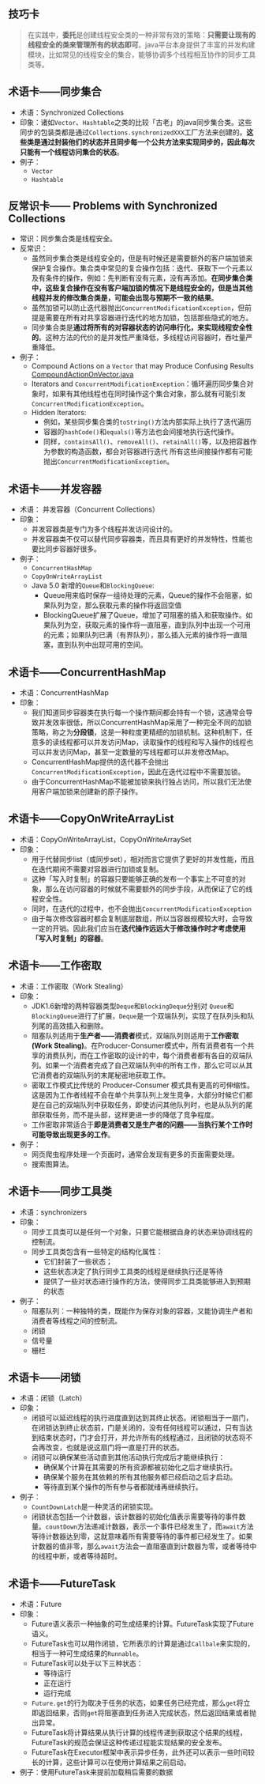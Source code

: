 
## 技巧卡
> 在实践中，**委托**是创建线程安全类的一种非常有效的策略：**只需要让现有的线程安全的类来管理所有的状态即可**。java平台本身提供了丰富的并发构建模块，比如常见的线程安全的集合，能够协调多个线程相互协作的同步工具类等。

## 术语卡——同步集合
- 术语：Synchronized Collections
- 印象：诸如`Vector`、`Hashtable`之类的比较「古老」的java同步集合类。这些同步的包装类都是通过`Collections.synchronizedXXX`工厂方法来创建的。**这些类是通过封装他们的状态并且同步每一个公共方法来实现同步的，因此每次只能有一个线程访问集合的状态**。
- 例子：
	- `Vector`
	- `Hashtable`

## 反常识卡—— Problems with Synchronized Collections
- 常识：同步集合类是线程安全。
- 反常识：
	- 虽然同步集合类是线程安全的，但是有时候还是需要额外的客户端加锁来保护复合操作。集合类中常见的复合操作包括：迭代、获取下一个元素以及有条件的操作，例如：先判断有没有元素，没有再添加。**在同步集合类中，这些复合操作在没有客户端加锁的情况下是线程安全的，但是当其他线程并发的修改集合类是，可能会出现与预期不一致的结果**。
	- 虽然加锁可以防止迭代器抛出`ConcurrentModificationException`，但前提是需要在所有对共享容器进行迭代的地方加锁，包括那些隐式的地方。
	- 同步集合类是**通过将所有的对容器状态的访问串行化，来实现线程安全性的**。这种方法的代价的是并发性严重降低，多线程访问容器时，吞吐量严重降低。
- 例子：
	- Compound Actions on a `Vector` that may Produce Confusing Results
		[CompoundActionOnVector.java][1]
	- Iterators and `ConcurrentModificationException`：循环遍历同步集合对象时，如果有其他线程也在同时操作这个集合对象，那么就有可能引发`ConcurrentModificationException`。
	- Hidden Iterators: 
		- 例如，某些同步集合类的`toString()`方法内部实际上执行了迭代遍历
		- 容器的`hashCode()`和`equals()`等方法也会间接地执行迭代操作。
		- 同样，`containsAll()`、`removeAll()`、`retainAll()`等，以及把容器作为参数的构造函数，都会对容器进行迭代
		所有这些间接操作都有可能抛出`ConcurrentModificationException`。

## 术语卡——并发容器
- 术语： 并发容器（Concurrent Collections）
- 印象：
	- 并发容器类是专门为多个线程并发访问设计的。
	- 并发容器类不仅可以替代同步容器类，而且具有更好的并发特性，性能也要比同步容器好很多。
- 例子：
	- `ConcurrentHashMap`
	- `CopyOnWriteArrayList`
	- Java 5.0 新增的`Queue`和`BlockingQueue`:
		- Queue用来临时保存一组待处理的元素，Queue的操作不会阻塞，如果队列为空，那么获取元素的操作将返回空值
		- BlockingQueue扩展了Queue，增加了可阻塞的插入和获取操作。如果队列为空，获取元素的操作将一直阻塞，直到队列中出现一个可用的元素；如果队列已满（有界队列），那么插入元素的操作将一直阻塞，直到队列中出现可用的空间。

## 术语卡——ConcurrentHashMap
- 术语：ConcurrentHashMap
- 印象：
	- 我们知道同步容器类在执行每一个操作期间都会持有一个锁，这通常会导致并发效率很低，所以ConcurrentHashMap采用了一种完全不同的加锁策略，称之为**分段锁**，这是一种粒度更精细的加锁机制。这种机制下，任意多的读线程都可以并发访问Map，读取操作的线程和写入操作的线程也可以并发访问Map，甚至一定数量的写线程都可以并发修改Map。
	- ConcurrentHashMap提供的迭代器不会抛出`ConcurrentModificationException`，因此在迭代过程中不需要加锁。
	- 由于ConcurrentHashMap不能被加锁来执行独占访问，所以我们无法使用客户端加锁来创建新的原子操作。

## 术语卡——CopyOnWriteArrayList
- 术语：CopyOnWriteArrayList，CopyOnWriteArraySet
- 印象：
	- 用于代替同步list（或同步set），相对而言它提供了更好的并发性能，而且在迭代期间不需要对容器进行加锁或复制。
	- 这种「写入时复制」的容器只要能够正确的发布一个事实上不可变的对象，那么在访问容器的时候就不需要额外的同步手段，从而保证了它的线程安全性。
	- 同时，在迭代的过程中，也不会抛出`ConcurrentModificationException`
	- 由于每次修改容器时都会复制底层数组，所以当容器规模较大时，会导致一定的开销。因此我们应当在**迭代操作远远大于修改操作时才考虑使用「写入时复制」的容器**。

## 术语卡——工作密取
- 术语：工作密取（Work Stealing）
- 印象：
	- JDK1.6新增的两种容器类型`Deque`和`BlockingDeque`分别对 `Queue`和`BlockingQueue`进行了扩展，`Deque`是一个双端队列，实现了在队列头和队列尾的高效插入和删除。
	- 阻塞队列适用于**生产者——消费者**模式，双端队列则适用于**工作密取(Work Stealing)**。在Producer-Consumer模式中，所有消费者有一个共享的消费队列，而在工作密取的设计的中，每个消费者都有各自的双端队列。如果一个消费者完成了自己双端队列中的所有工作，那么它可以从其它消费者的双端队列的末尾秘密地获取工作。
	- 密取工作模式比传统的 Producer-Consumer 模式具有更高的可伸缩性。这是因为工作者线程不会在单个共享队列上发生竞争，大部分时候它们都是在自己的双端队列中获取任务，即使访问其他队列时，也是从队列的尾部获取任务，而不是头部，这样更进一步的降低了竞争程度。
	- 工作密取非常适合于**即是消费者又是生产者的问题——当执行某个工作时可能导致出现更多的工作**。
- 例子：
	- 网页爬虫程序处理一个页面时，通常会发现有更多的页面需要处理。
	- 搜索图算法。

## 术语卡——同步工具类
- 术语：synchronizers
- 印象：
	- 同步工具类可以是任何一个对象，只要它能根据自身的状态来协调线程的控制流。
	- 同步工具类包含有一些特定的结构化属性：
		- 它们封装了一些状态；
		- 这些状态决定了执行同步工具类的线程是继续执行还是等待
		- 提供了一些对状态进行操作的方法，使得同步工具类能够进入到预期的状态
- 例子：
	- 阻塞队列：一种独特的类，既能作为保存对象的容器，又能协调生产者和消费者等线程之间的控制流。
	- 闭锁
	- 信号量
	- 栅栏

## 术语卡——闭锁
- 术语：闭锁（Latch）
- 印象：
	- 闭锁可以延迟线程的执行进度直到达到其终止状态。闭锁相当于一扇门，在闭锁达到终止状态前，门是关闭的，没有任何线程可以通过，只有当达到结束状态时，门才会打开，并允许所有的线程通过，且闭锁的状态将不会再改变，也就是说这扇门将一直是打开的状态。
	- 闭锁可以确保某些活动直到其他活动执行完成后才能继续执行：
		- 确保某个计算在其需要的所有资源都被初始化之后才继续执行。
		- 确保某个服务在其依赖的所有其他服务都已经启动之后才启动。
		- 等待直到某个操作的所有参与者都就绪再继续执行。
- 例子：
	- `CountDownLatch`是一种灵活的闭锁实现。
	- 闭锁状态包括一个计数器，该计数器的初始化值表示需要等待的事件数量。`countDown`方法递减计数器，表示一个事件已经发生了，而`await`方法等待计数器达到零，这就意味着所有需要等待的事件都已经发生了。如果计数器的值非零，那么`await`方法会一直阻塞直到计数器为零，或者等待中的线程中断，或者等待超时。

## 术语卡——FutureTask
- 术语：Future
- 印象：
	- Future语义表示一种抽象的可生成结果的计算。FutureTask实现了Future语义。
	- FutureTask也可以用作闭锁，它所表示的计算是通过`Callbale`来实现的，相当于一种可生成结果的`Runnable`。
	- FutureTask可以处于以下三种状态：
		- 等待运行
		- 正在运行
		- 运行完成
	- `Future.get`的行为取决于任务的状态，如果任务已经完成，那么`get`将立即返回结果，否则`get`将阻塞直到任务进入完成状态，然后返回结果或者抛出异常。
	- FutureTask将计算结果从执行计算的线程传递到获取这个结果的线程，FutureTask的规范会保证这种传递过程能实现结果的安全发布。
	- FutureTask在Executor框架中表示异步任务，此外还可以表示一些时间较长的计算，这些计算可以在使用计算结果之前启动。
- 例子：使用FutureTask来提前加载稍后需要的数据



[1]:	https://gist.github.com/ThomsonTang/4751d33d55e6c8b819f885bf06ecd3b0
